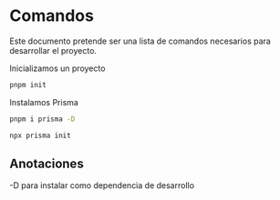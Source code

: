 # Comandos

Este documento pretende ser una lista de comandos necesarios para desarrollar el proyecto.

Inicializamos un proyecto

```bash
pnpm init
```

Instalamos Prisma

```bash
pnpm i prisma -D
```

```bash
npx prisma init
```

## Anotaciones

-D para instalar como dependencia de desarrollo
